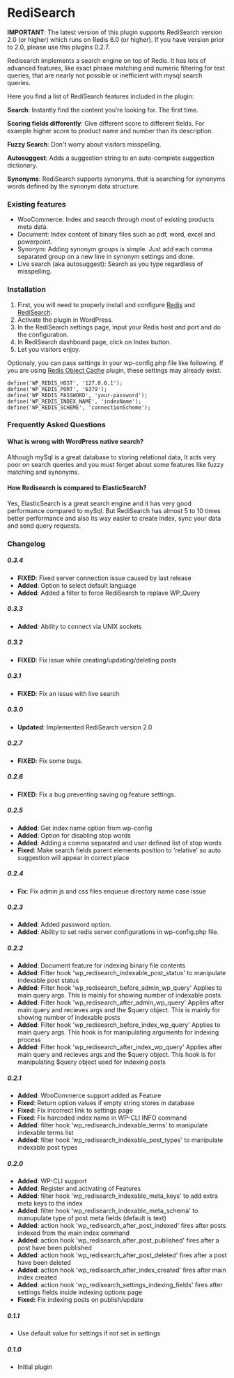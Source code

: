 # RediSearch

**IMPORTANT**: The latest version of this plugin supports RediSearch version 2.0 (or higher) which runs on Redis 6.0 (or higher). If you have version prior to 2.0, please use this plugins 0.2.7. 

Redisearch implements a search engine on top of Redis. It has lots of advanced features, like exact phrase matching and numeric filtering for text queries, that are nearly not possible or inefficient with mysql search queries.

Here you find a list of RediSearch features included in the plugin:

**Search**: Instantly find the content you’re looking for. The first time.

**Scoring fields differently**: Give different score to different fields. For example higher score to product name and number than its description.

**Fuzzy Search**: Don't worry about visitors misspelling.

**Autosuggest**: Adds a suggestion string to an auto-complete suggestion dictionary.

**Synonyms**: RediSearch supports synonyms, that is searching for synonyms words defined by the synonym data structure.

### Existing features

* WooCommerce: Index and search through most of existing products meta data.
* Document: Index content of binary files such as pdf, word, excel and powerpoint.
* Synonym: Adding synonym groups is simple. Just add each comma separated group on a new line in synonym settings and done.
* Live search (aka autosuggest): Search as you type regardless of misspelling.


### Installation
1. First, you will need to properly install and configure [Redis](https://redis.io/topics/quickstart) and [RediSearch](https://oss.redislabs.com/redisearch/Quick_Start/).
2. Activate the plugin in WordPress.
3. In the RediSearch settings page, input your Redis host and port and do the configuration.
4. In RediSearch dashboard page, click on Index button.
5. Let you visitors enjoy.

Optionaly, you can pass settings in your wp-config.php file like following. If you are using [Redis Object Cache](https://wordpress.org/plugins/redis-cache/) plugin, these settings may already exist.

```
define('WP_REDIS_HOST', '127.0.0.1');
define('WP_REDIS_PORT', '6379');
define('WP_REDIS_PASSWORD', 'your-password');
define('WP_REDIS_INDEX_NAME', 'indexName');
define('WP_REDIS_SCHEME', 'connectionScheme');
```


### Frequently Asked Questions

#### What is wrong with WordPress native search?

Although mySql is a great database to storing relational data, It acts very poor on search queries and you must forget about some features like fuzzy matching and synonyms.

#### How Redisearch is compared to ElasticSearch?

Yes, ElasticSearch is a great search engine and it has very good performance compared to mySql. But RediSearch has almost 5 to 10 times better performance and also its way easier to create index, sync your data and send query requests.

### Changelog

##### 0.3.4
* **FIXED**: Fixed server connection issue caused by last release
* **Added**: Option to select default language
* **Added**: Added a filter to force RediSearch to replave WP_Query

##### 0.3.3
* **Added**: Ability to connect via UNIX sockets

##### 0.3.2
* **FIXED**: Fix issue while creating/updating/deleting posts

##### 0.3.1
* **FIXED**: Fix an issue with live search

##### 0.3.0
* **Updated**: Implemented RediSearch version 2.0

##### 0.2.7
* **FIXED**: Fix some bugs.

##### 0.2.6
* **FIXED**: Fix a bug preventing saving og feature settings.

##### 0.2.5
* **Added**: Get index name option from wp-config
* **Added**: Option for disabling stop words
* **Added**: Adding a comma separated and user defined list of stop words
* **Fixed**: Make search fields parent elements position to 'relative' so auto suggestion will appear in correct place

##### 0.2.4
* **Fix**: Fix admin js and css files enqueue directory name case issue

##### 0.2.3
* **Added**: Added password option.
* **Added**: Ability to set redis server configurations in wp-config.php file.

##### 0.2.2
* **Added**: Document feature for indexing binary file contents
* **Added**: Filter hook 'wp_redisearch_indexable_post_status' to manipulate indexable post status
* **Added**: Filter hook 'wp_redisearch_before_admin_wp_query' Applies to main query args. This is mainly for showing number of indexable posts
* **Added**: Filter hook 'wp_redisearch_after_admin_wp_query' Applies after main query and recieves args and the $query object. This is mainly for showing number of indexable posts
* **Added**: Filter hook 'wp_redisearch_before_index_wp_query' Applies to main query args. This hook is for manipulating arguments for indexing process
* **Added**: Filter hook 'wp_redisearch_after_index_wp_query' Applies after main query and recieves args and the $query object. This hook is for manipulating $query object used for indexing posts

##### 0.2.1
* **Added**: WooCommerce support added as Feature
* **Fixed**: Return option values if empty string stores in database
* **Fixed**: Fix incorrect link to settings page
* **Fixed**: Fix harcoded index name in WP-CLI INFO command
* **Added**: filter hook 'wp_redisearch_indexable_terms' to manipulate indexable terms list
* **Added**: filter hook 'wp_redisearch_indexable_post_types' to manipulate indexable post types

##### 0.2.0
* **Added**: WP-CLI support
* **Added**: Register and activating of Features
* **Added**: filter hook 'wp_redisearch_indexable_meta_keys' to add extra meta keys to the index
* **Added**: filter hook 'wp_redisearch_indexable_meta_schema' to manupulate type of post meta fields (default is text)
* **Added**: action hook 'wp_redisearch_after_post_indexed' fires after posts indexed from the main index command
* **Added**: action hook 'wp_redisearch_after_post_published' fires after a post have been published
* **Added**: action hook 'wp_redisearch_after_post_deleted' fires after a post have been deleted
* **Added**: action hook 'wp_redisearch_after_index_created' fires after main index created
* **Added**: action hook 'wp_redisearch_settings_indexing_fields' fires after settings fields inside indexing options page
* **Fixed:** Fix indexing posts on publish/update

##### 0.1.1
* Use default value for settings if not set in settings

##### 0.1.0
* Initial plugin
